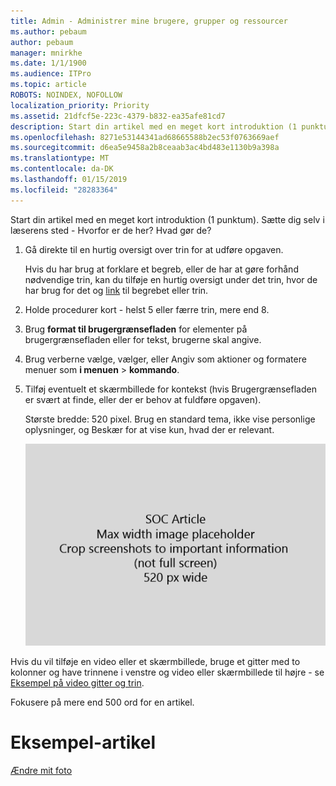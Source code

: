 ```yaml
---
title: Admin - Administrer mine brugere, grupper og ressourcer
ms.author: pebaum
author: pebaum
manager: mnirkhe
ms.date: 1/1/1900
ms.audience: ITPro
ms.topic: article
ROBOTS: NOINDEX, NOFOLLOW
localization_priority: Priority
ms.assetid: 21dfcf5e-223c-4379-b832-ea35afe81cd7
description: Start din artikel med en meget kort introduktion (1 punktum). Sætte dig selv i læserens sted - Hvorfor er de her? Hvad gør de?
ms.openlocfilehash: 8271e53144341ad68665588b2ec53f0763669aef
ms.sourcegitcommit: d6ea5e9458a2b8ceaab3ac4bd483e1130b9a398a
ms.translationtype: MT
ms.contentlocale: da-DK
ms.lasthandoff: 01/15/2019
ms.locfileid: "28283364"
---
```

Start din artikel med en meget kort introduktion (1 punktum). Sætte dig selv i læserens sted - Hvorfor er de her? Hvad gør de? 
  
1. Gå direkte til en hurtig oversigt over trin for at udføre opgaven.
    
    Hvis du har brug at forklare et begreb, eller de har at gøre forhånd nødvendige trin, kan du tilføje en hurtig oversigt under det trin, hvor de har brug for det og [link](https://support.office.com/article/f37e7984-cf03-4fde-92d3-82970d7e241b.aspx) til begrebet eller trin. 
    
2. Holde procedurer kort - helst 5 eller færre trin, mere end 8.
    
3. Brug **format til brugergrænsefladen** for elementer på brugergrænsefladen eller for tekst, brugerne skal angive. 
    
4. Brug verberne vælge, vælger, eller Angiv som aktioner og formatere menuer som **i menuen** \> **kommando**.
    
5. Tilføj eventuelt et skærmbillede for kontekst (hvis Brugergrænsefladen er svært at finde, eller der er behov at fuldføre opgaven).
    
    Største bredde: 520 pixel. Brug en standard tema, ikke vise personlige oplysninger, og Beskær for at vise kun, hvad der er relevant. 
    
    ![Pladsholder - største bredde for SOC artikel art er 520 pixel](media/7d43d3be-8658-4a5b-aa15-ed62a47a2b24.png)
  
Hvis du vil tilføje en video eller et skærmbillede, bruge et gitter med to kolonner og have trinnene i venstre og video eller skærmbillede til højre - se [Eksempel på video gitter og trin](https://support.office.com/article/14ce8e82-efa0-47f5-bb84-94f078db3dae.aspx). 
  
Fokusere på mere end 500 ord for en artikel.
  
# <a name="example-article"></a>Eksempel-artikel

[Ændre mit foto](https://support.office.com/article/555376e0-1fca-49ba-8434-307a0525c767.aspx)
  

